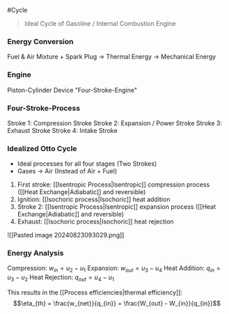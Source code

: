 #Cycle 

> Ideal Cycle of Gasoline / Internal Combustion Engine

### Energy Conversion
Fuel & Air Mixture + Spark Plug -> Thermal Energy -> Mechanical Energy

### Engine
Piston-Cylinder Device
"Four-Stroke-Engine"

### Four-Stroke-Process
Stroke 1: Compression Stroke
Stroke 2: Expansion / Power Stroke
Stroke 3: Exhaust Stroke
Stroke 4: Intake Stroke

### Idealized Otto Cycle
- Ideal processes for all four stages (Two Strokes)
- Gases -> Air (Instead of Air + Fuel)

1. First stroke: [[Isentropic Process|Isentropic]] compression process ([[Heat Exchange|Adiabatic]] and reversible)
2. Ignition: [[Isochoric process|Isochoric]] heat addition
3. Stroke 2: [[Isentropic Process|Isentropic]] expansion process ([[Heat Exchange|Adiabatic]] and reversible)
4. Exhaust: [[Isochoric process|Isochoric]] heat rejection

![[Pasted image 20240823093029.png]]


### Energy Analysis

Compression: $w_{in} = u_2 - u_1$
Expansion: $w_{out} = u_3 - u_4$
Heat Addition: $q_{in} = u_3 - u_2$
Heat Rejection: $q_{out} = u_4 - u_1$

This results in the [[Process efficiencies|thermal efficiency]]:
$$\eta_{th} = \frac{w_{net}}{q_{in}} = \frac{W_{out} - W_{in}}{q_{in}}$$
